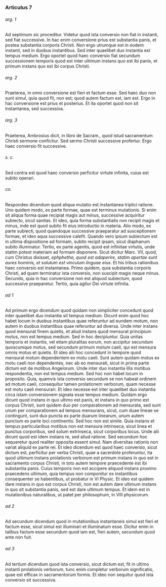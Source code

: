 ### Articulus 7

###### arg. 1
Ad septimum sic proceditur. Videtur quod ista conversio non fiat in instanti, sed fiat successive. In hac enim conversione prius est substantia panis, et postea substantia corporis Christi. Non ergo utrumque est in eodem instanti, sed in duobus instantibus. Sed inter quaelibet duo instantia est tempus medium. Ergo oportet quod haec conversio fiat secundum successionem temporis quod est inter ultimum instans quo est ibi panis, et primum instans quo est ibi corpus Christi.

###### arg. 2
Praeterea, in omni conversione est fieri et factum esse. Sed haec duo non sunt simul, quia quod fit, non est; quod autem factum est, iam est. Ergo in hac conversione est prius et posterius. Et ita oportet quod non sit instantanea, sed successiva.

###### arg. 3
Praeterea, Ambrosius dicit, in libro de Sacram., quod istud sacramentum Christi sermone conficitur. Sed sermo Christi successive profertur. Ergo haec conversio fit successive.

###### s. c.
Sed contra est quod haec conversio perficitur virtute infinita, cuius est subito operari.

###### co.
Respondeo dicendum quod aliqua mutatio est instantanea triplici ratione. Uno quidem modo, ex parte formae, quae est terminus mutationis. Si enim sit aliqua forma quae recipiat magis aut minus, successive acquiritur subiecto, sicut sanitas. Et ideo, quia forma substantialis non recipit magis et minus, inde est quod subito fit eius introductio in materia. Alio modo, ex parte subiecti, quod quandoque successive praeparatur ad susceptionem formae, et ideo aqua successive calefit. Quando vero ipsum subiectum est in ultima dispositione ad formam, subito recipit ipsam, sicut diaphanum subito illuminatur. Tertio, ex parte agentis, quod est infinitae virtutis, unde statim potest materiam ad formam disponere. Sicut dicitur Marc. VII, quod, cum Christus dixisset, *ephphetha, quod est adaperire, statim apertae sunt aures hominis, et solutum est vinculum linguae eius*. Et his tribus rationibus haec conversio est instantanea. Primo quidem, quia substantia corporis Christi, ad quam terminatur ista conversio, non suscipit magis neque minus. Secundo, quia in hac conversione non est aliquod subiectum, quod successive praeparetur. Tertio, quia agitur Dei virtute infinita.

###### ad 1
Ad primum ergo dicendum quod quidam non simpliciter concedunt quod inter quaelibet duo instantia sit tempus medium. Dicunt enim quod hoc habet locum in duobus instantibus quae referuntur ad eundem motum, non autem in duobus instantibus quae referuntur ad diversa. Unde inter instans quod mensurat finem quietis, et aliud instans quod mensurat principium motus, non est tempus medium. Sed in hoc decipiuntur. Quia unitas temporis et instantis, vel etiam pluralitas eorum, non accipitur secundum quoscumque motus, sed secundum primum motum caeli, qui est mensura omnis motus et quietis. Et ideo alii hoc concedunt in tempore quod mensurat motum dependentem ex motu caeli. Sunt autem quidam motus ex motu caeli non dependentes, nec ab eo mensurati, sicut in prima parte dictum est de motibus Angelorum. Unde inter duo instantia illis motibus respondentia, non est tempus medium. Sed hoc non habet locum in proposito. Quia, quamvis ista conversio secundum se non habeat ordinem ad motum caeli, consequitur tamen prolationem verborum, quam necesse est motu caeli mensurari. Et ideo necesse est inter quaelibet duo instantia circa istam conversionem signata esse tempus medium. Quidam ergo dicunt quod instans in quo ultimo est panis, et instans in quo primo est corpus Christi, sunt quidem duo per comparationem ad mensurata, sed sunt unum per comparationem ad tempus mensurans, sicut, cum duae lineae se contingunt, sunt duo puncta ex parte duarum linearum, unum autem punctum ex parte loci continentis. Sed hoc non est simile. Quia instans et tempus particularibus motibus non est mensura intrinseca, sicut linea et punctus corporibus, sed solum extrinseca, sicut corporibus locus. Unde alii dicunt quod est idem instans re, sed aliud ratione. Sed secundum hoc sequeretur quod realiter opposita essent simul. Nam diversitas rationis non variat aliquid ex parte rei. Et ideo dicendum est quod haec conversio, sicut dictum est, perficitur per verba Christi, quae a sacerdote proferuntur, ita quod ultimum instans prolationis verborum est primum instans in quo est in sacramento corpus Christi, in toto autem tempore praecedente est ibi substantia panis. Cuius temporis non est accipere aliquod instans proximo praecedens ultimum, quia tempus non componitur ex instantibus consequenter se habentibus, ut probatur in VI Physic. Et ideo est quidem dare instans in quo est corpus Christi, non est autem dare ultimum instans in quo sit substantia panis, sed est dare ultimum tempus. Et idem est in mutationibus naturalibus, ut patet per philosophum, in VIII physicorum.

###### ad 2
Ad secundum dicendum quod in mutationibus instantaneis simul est fieri et factum esse, sicut simul est illuminari et illuminatum esse. Dicitur enim in talibus factum esse secundum quod iam est, fieri autem, secundum quod ante non fuit.

###### ad 3
Ad tertium dicendum quod ista conversio, sicut dictum est, fit in ultimo instanti prolationis verborum, tunc enim completur verborum significatio, quae est efficax in sacramentorum formis. Et ideo non sequitur quod ista conversio sit successiva.

